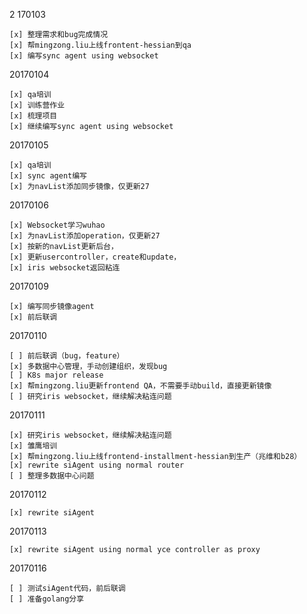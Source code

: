 2
170103

    [x] 整理需求和bug完成情况
    [x] 帮mingzong.liu上线frontent-hessian到qa
    [x] 编写sync agent using websocket

20170104
    
    [x] qa培训
    [x] 训练营作业
    [x] 梳理项目
    [x] 继续编写sync agent using websocket

20170105
    
    [x] qa培训
    [x] sync agent编写
    [x] 为navList添加同步镜像，仅更新27

20170106
    
    [x] Websocket学习wuhao
    [x] 为navList添加operation，仅更新27
    [x] 按新的navList更新后台，
    [x] 更新usercontroller，create和update，
    [x] iris websocket返回粘连

20170109

    [x] 编写同步镜像agent
    [x] 前后联调

20170110

    [ ] 前后联调（bug，feature）
    [x] 多数据中心管理，手动创建组织，发现bug
    [ ] K8s major release
    [x] 帮mingzong.liu更新frontend QA，不需要手动build，直接更新镜像 
    [ ] 研究iris websocket，继续解决粘连问题

20170111

    [x] 研究iris websocket，继续解决粘连问题
    [x] 雏鹰培训
    [x] 帮mingzong.liu上线frontend-installment-hessian到生产（兆维和b28）
    [x] rewrite siAgent using normal router
    [ ] 整理多数据中心问题

20170112

    [x] rewrite siAgent

20170113

    [x] rewrite siAgent using normal yce controller as proxy

20170116

    [ ] 测试siAgent代码，前后联调
    [ ] 准备golang分享   
